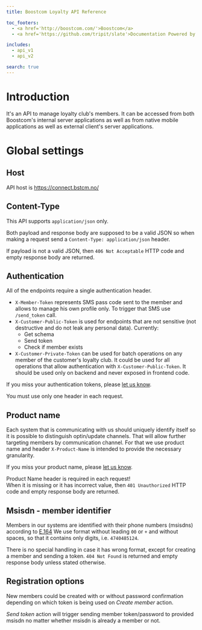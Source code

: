 ```yaml
---
title: Boostcom Loyalty API Reference

toc_footers:
  - <a href='http://boostcom.com/'>Boostcom</a>
  - <a href='https://github.com/tripit/slate'>Documentation Powered by Slate</a>

includes:
  - api_v1
  - api_v2

search: true
---
```


# Introduction

It's an API to manage loyalty club's members.
It can be accessed from both Boostcom's internal server applications as well as from native mobile applications as well as external client's server applications.

# Global settings

## Host

API host is https://connect.bstcm.no/

## Content-Type

This API supports `application/json` only. 

Both payload and response body are supposed to be a valid JSON so when making a request send a `Content-Type: application/json` header.

If payload is not a valid JSON, then `406 Not Acceptable` HTTP code and empty response body are returned.

## Authentication

All of the endpoints require a single authentication header.

* `X-Member-Token` represents SMS pass code sent to the member and allows to manage his own profile only. To trigger that SMS use `/send_token` call.
* `X-Customer-Public-Token` is used for endpoints that are not sensitive (not destructive and do not leak any personal data). Currently:
    + Get schema
    + Send token
    + Check if member exists
* `X-Customer-Private-Token` can be used for batch operations on any member of the customer's loyalty club.
It could be used for all operations that allow authentication with `X-Customer-Public-Token`.
It should be used only on backend and never exposed in frontend code.

If you miss your authentication tokens, please [let us know](http://boostcom.no).

<aside class="notice">
You must use only one header in each request.
</aside>

## Product name

Each system that is communicating with us should uniquely identify itself so it is possible to distinguish optin/update channels.
That will allow further targeting members by communication channel.
For that we use product name and header `X-Product-Name` is intended to provide the necessary granularity.

If you miss your product name, please [let us know](http://boostcom.no).

<aside class="warning">
Product Name header is required in each request!
<br>
When it is missing or it has incorrect value, then <code>401 Unauthorized</code> HTTP code and empty response body are returned.
</aside>

## Msisdn - member identifier

Members in our systems are identified with their phone numbers (msisdns) according to [E.164](https://en.wikipedia.org/wiki/E.164)
We use format without leading `00` or `+` and without spaces, so that it contains only digits, i.e. `4740485124`.

There is no special handling in case it has wrong format, except for creating a member and sending a token.
`404 Not Found` is returned and empty response body unless stated otherwise.

## Registration options

New members could be created with or without password confirmation depending on which token is being used on *Create member* action.

*Send token* action will trigger sending member token/password to provided msisdn no matter whether msisdn is already a member or not.
